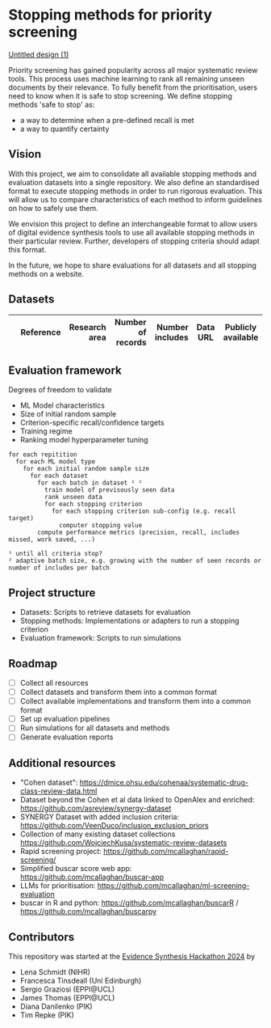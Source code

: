 # Stopping methods for priority screening
[Untitled design (1)](https://github.com/user-attachments/assets/1dd4e152-1a5c-404b-9e9d-d8b6738783c8)


Priority screening has gained popularity across all major systematic review tools.
This process uses machine learning to rank all remaining unseen documents by their relevance.
To fully benefit from the prioritisation, users need to know when it is safe to stop screening.
We define stopping methods 'safe to stop' as:
* a way to determine when a pre-defined recall is met
* a way to quantify certainty

## Vision
With this project, we aim to consolidate all available stopping methods and evaluation datasets into a single repository.
We also define an standardised format to execute stopping methods in order to run rigorous evaluation.
This will allow us to compare characteristics of each method to inform guidelines on how to safely use them.

We envision this project to define an interchangeable format to allow users of digital evidence synthesis tools to use all available stopping methods in their particular review.
Further, developers of stopping criteria should adapt this format.

In the future, we hope to share evaluations for all datasets and all stopping methods on a website.

## Datasets
|    | Reference | Research area | Number of records | Number includes | Data URL                                                                                                     | Publicly available | 
|---:|:---------:|--------------:|------------------:|----------------:|--------------------------------------------------------------------------------------------------------------|--------------------|

## Evaluation framework
Degrees of freedom to validate
* ML Model characteristics
* Size of initial random sample
* Criterion-specific recall/confidence targets
* Training regime
* Ranking model hyperparameter tuning

```
for each repitition
  for each ML model type
    for each initial random sample size
      for each dataset
        for each batch in dataset ¹ ²
          train model of previsously seen data
          rank unseen data
          for each stopping criterion
            for each stopping criterion sub-config (e.g. recall target)
              computer stopping value
        compute performance metrics (precision, recall, includes missed, work saved, ...)

¹ until all criteria stop?
² adaptive batch size, e.g. growing with the number of seen records or number of includes per batch
```

## Project structure
* Datasets: Scripts to retrieve datasets for evaluation
* Stopping methods: Implementations or adapters to run a stopping criterion
* Evaluation framework: Scripts to run simulations

## Roadmap
- [ ] Collect all resources
- [ ] Collect datasets and transform them into a common format
- [ ] Collect available implementations and transform them into a common format
- [ ] Set up evaluation pipelines
- [ ] Run simulations for all datasets and methods
- [ ] Generate evaluation reports

## Additional resources
* "Cohen dataset": https://dmice.ohsu.edu/cohenaa/systematic-drug-class-review-data.html
* Dataset beyond the Cohen et al data linked to OpenAlex and enriched: https://github.com/asreview/synergy-dataset
* SYNERGY Dataset with added inclusion criteria: https://github.com/VeenDuco/inclusion_exclusion_priors
* Collection of many existing dataset collections https://github.com/WojciechKusa/systematic-review-datasets
* Rapid screening project: https://github.com/mcallaghan/rapid-screening/
* Simplified buscar score web app: https://github.com/mcallaghan/buscar-app
* LLMs for prioritisation: https://github.com/mcallaghan/ml-screening-evaluation
* buscar in R and python: https://github.com/mcallaghan/buscarR / https://github.com/mcallaghan/buscarpy

## Contributors
This repository was started at the [Evidence Synthesis Hackathon 2024](https://www.eshackathon.org/) by
* Lena Schmidt (NIHR)
* Francesca Tinsdeall (Uni Edinburgh)
* Sergio Graziosi (EPPI@UCL)
* James Thomas (EPPI@UCL)
* Diana Danilenko (PIK)
* Tim Repke (PIK)

